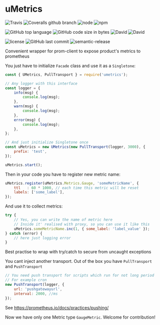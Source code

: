 # uMetrics
![Travis](https://img.shields.io/travis/Goodluckhf/uMetrics/master.svg?style=flat-square)
![Coveralls github branch](https://img.shields.io/coveralls/github/Goodluckhf/uMetrics/master.svg?style=flat-square)
![node](https://img.shields.io/node/v/uMetrics.svg?style=flat-square)
![npm](https://img.shields.io/npm/v/uMetrics.svg?style=flat-square)

![GitHub top language](https://img.shields.io/github/languages/top/Goodluckhf/uMetrics.svg?style=flat-square)
![GitHub code size in bytes](https://img.shields.io/github/languages/code-size/Goodluckhf/uMetrics.svg?style=flat-square)
![David](https://img.shields.io/david/Goodluckhf/uMetrics.svg?style=flat-square)
![David](https://img.shields.io/david/dev/Goodluckhf/uMetrics.svg?style=flat-square)

![license](https://img.shields.io/github/license/Goodluckhf/uMetrics.svg?style=flat-square)
![GitHub last commit](https://img.shields.io/github/last-commit/Goodluckhf/uMetrics.svg?style=flat-square)
![semantic-release](https://img.shields.io/badge/%20%20%F0%9F%93%A6%F0%9F%9A%80-semantic--release-e10079.svg?style=flat-square)

Convenient wrapper for prom-client to expose product's metrics to prometheus

You just have to initialize `Facade` class and use it as a `Singletone`:
```javascript
const { UMetrics, PullTransport } = require('umetrics');

// Any logger with this interface
const logger = {
	info(msg) {
		console.log(msg);
	},
	warn(msg) {
		console.log(msg);
	},
	error(msg) {
		console.log(msg);
	},
};

// And just initialize Singletone once
const uMetrics = new UMetrics(new PullTransport(logger, 3000), {
	prefix: 'test',
});

uMetrics.start();
````
Then in your code you have to register new metric name:
```javascript
uMetrics.register(uMetrics.Metrics.Gauge, 'someMetricName', {
	ttl   : 60 * 1000, // each time this metric will be reset
	labels: ['some_label'],
});
```

And use it to collect metrics:
```javascript
try {
	// Yes, you can write the name of metric here
	// Inside it' realised with proxy, so you can use it like this
	uMetrics.someMetricName.inc(1, { some_label: 'label_value' });
} catch (error) {
	// here just logging error
}
```
Best practise to wrap with try/catch to secure from uncaught exceptions


You cant inject another transport. Out of the box you have `PullTransport` and `PushTransport`
```javascript
// You need push transport for scripts which run for not long period
// For example cron
new PushTransport(logger, {
	url: 'pushgatewayurl',
	interval: 2000, //ms
});
```
See https://prometheus.io/docs/practices/pushing/

Now we have only one Metric type `GaugeMetric`. Welcome for contribution!

